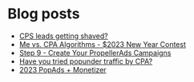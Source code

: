 # Blog posts
<!-- BLOG-POST-LIST:START -->
- [CPS leads getting shaved?](https://afflift.com/f/threads/cps-leads-getting-shaved.10211/)
- [Me vs. CPA Algorithms - $2023 New Year Contest](https://afflift.com/f/threads/me-vs-cpa-algorithms-2023-new-year-contest.10210/)
- [Step 9 - Create Your PropellerAds Campaigns](https://afflift.com/f/threads/step-9-create-your-propellerads-campaigns.7480/)
- [Have you tried popunder traffic by CPA?](https://afflift.com/f/threads/have-you-tried-popunder-traffic-by-cpa.6522/)
- [2023 PopAds + Monetizer](https://afflift.com/f/threads/2023-popads-monetizer.10185/)
<!-- BLOG-POST-LIST:END -->
